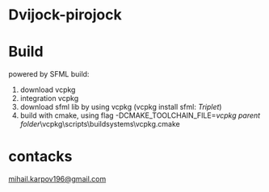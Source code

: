 Dvijock-pirojock
========================
#  Build #
powered by SFML
build:
1. download vcpkg
2. integration vcpkg
3. download sfml lib by using vcpkg (vcpkg install sfml: *Triplet*)
4.  build with cmake, using flag -DCMAKE_TOOLCHAIN_FILE=*vcpkg parent folder*\vcpkg\scripts\buildsystems\vcpkg.cmake
# contacks #
mihail.karpov196@gmail.com